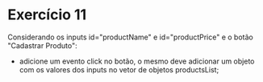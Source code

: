 # Exercício 11

Considerando os inputs id="productName" e id="productPrice" e o botão "Cadastrar Produto":
- adicione um evento click no botão, o mesmo deve adicionar um objeto com os valores dos inputs no vetor de objetos productsList;
